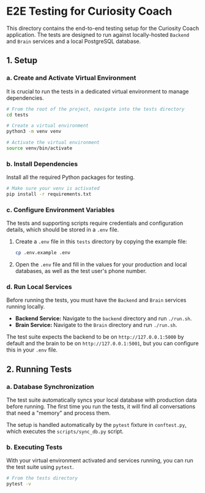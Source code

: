 # E2E Testing for Curiosity Coach

This directory contains the end-to-end testing setup for the Curiosity Coach application. The tests are designed to run against locally-hosted `Backend` and `Brain` services and a local PostgreSQL database.

## 1. Setup

### a. Create and Activate Virtual Environment
It is crucial to run the tests in a dedicated virtual environment to manage dependencies.

```bash
# From the root of the project, navigate into the tests directory
cd tests

# Create a virtual environment
python3 -m venv venv

# Activate the virtual environment
source venv/bin/activate
```

### b. Install Dependencies
Install all the required Python packages for testing.

```bash
# Make sure your venv is activated
pip install -r requirements.txt
```

### c. Configure Environment Variables
The tests and supporting scripts require credentials and configuration details, which should be stored in a `.env` file.

1.  Create a `.env` file in this `tests` directory by copying the example file:
    ```bash
    cp .env.example .env
    ```
2.  Open the `.env` file and fill in the values for your production and local databases, as well as the test user's phone number.

### d. Run Local Services
Before running the tests, you must have the `Backend` and `Brain` services running locally.

-   **Backend Service:** Navigate to the `backend` directory and run `./run.sh`.
-   **Brain Service:** Navigate to the `Brain` directory and run `./run.sh`.

The test suite expects the backend to be on `http://127.0.0.1:5000` by default and the brain to be on `http://127.0.0.1:5001`, but you can configure this in your `.env` file.

## 2. Running Tests

### a. Database Synchronization
The test suite automatically syncs your local database with production data before running. The first time you run the tests, it will find all conversations that need a "memory" and process them.

The setup is handled automatically by the `pytest` fixture in `conftest.py`, which executes the `scripts/sync_db.py` script.

### b. Executing Tests
With your virtual environment activated and services running, you can run the test suite using `pytest`.

```bash
# From the tests directory
pytest -v
``` 